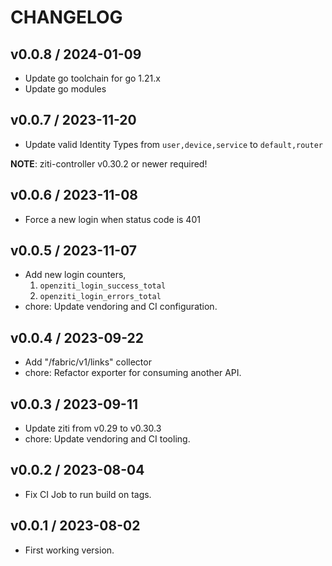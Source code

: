# CHANGELOG

## v0.0.8 / 2024-01-09

* Update go toolchain for go 1.21.x
* Update go modules

## v0.0.7 / 2023-11-20

* Update valid Identity Types from `user,device,service` to `default,router`

**NOTE**: ziti-controller v0.30.2 or newer required!

## v0.0.6 / 2023-11-08

* Force a new login when status code is 401

## v0.0.5 / 2023-11-07

* Add new login counters,
  1. `openziti_login_success_total`
  1. `openziti_login_errors_total`
* chore: Update vendoring and CI configuration.

## v0.0.4 / 2023-09-22

* Add "/fabric/v1/links" collector
* chore: Refactor exporter for consuming another API.

## v0.0.3 / 2023-09-11

* Update ziti from v0.29 to v0.30.3
* chore: Update vendoring and CI tooling.

## v0.0.2 / 2023-08-04

* Fix CI Job to run build on tags.

## v0.0.1 / 2023-08-02

* First working version.
